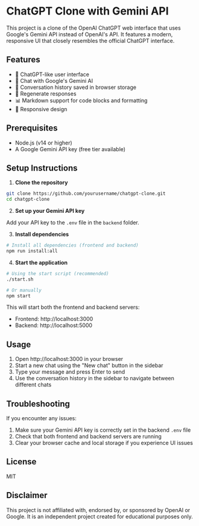 # ChatGPT Clone with Gemini API

This project is a clone of the OpenAI ChatGPT web interface that uses Google's Gemini API instead of OpenAI's API. It features a modern, responsive UI that closely resembles the official ChatGPT interface.

## Features

- 🎨 ChatGPT-like user interface
- 💬 Chat with Google's Gemini AI
- 🧠 Conversation history saved in browser storage
- 🔄 Regenerate responses
- 📊 Markdown support for code blocks and formatting
- 📱 Responsive design

## Prerequisites

- Node.js (v14 or higher)
- A Google Gemini API key (free tier available)

## Setup Instructions

1. **Clone the repository**

```bash
git clone https://github.com/yourusername/chatgpt-clone.git
cd chatgpt-clone
```

2. **Set up your Gemini API key**

Add your API key to the `.env` file in the `backend` folder.

3. **Install dependencies**

```bash
# Install all dependencies (frontend and backend)
npm run install:all
```

4. **Start the application**

```bash
# Using the start script (recommended)
./start.sh

# Or manually
npm start
```

This will start both the frontend and backend servers:
- Frontend: http://localhost:3000
- Backend: http://localhost:5000

## Usage

1. Open http://localhost:3000 in your browser
2. Start a new chat using the "New chat" button in the sidebar
3. Type your message and press Enter to send
4. Use the conversation history in the sidebar to navigate between different chats

## Troubleshooting

If you encounter any issues:

1. Make sure your Gemini API key is correctly set in the backend `.env` file
2. Check that both frontend and backend servers are running
3. Clear your browser cache and local storage if you experience UI issues

## License

MIT

## Disclaimer

This project is not affiliated with, endorsed by, or sponsored by OpenAI or Google. It is an independent project created for educational purposes only.
